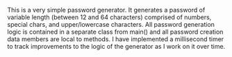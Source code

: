 This is a very simple password generator. 
It generates a password of variable length (between 12 and 64 characters) comprised of numbers, special chars, and upper/lowercase characters.
All password generation logic is contained in a separate class from main() and all password creation data members are local to methods.
I have implemented a millisecond timer to track improvements to the logic of the generator as I work on it over time.
